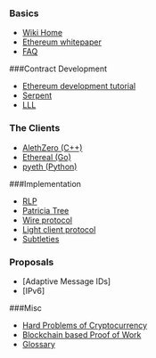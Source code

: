 ### Basics
- [Wiki Home](https://github.com/ethereum/wiki/wiki/)
- [Ethereum whitepaper](https://github.com/ethereum/wiki/wiki/White-Paper)
- [FAQ](https://github.com/ethereum/wiki/wiki/FAQ)

###Contract Development
- [Ethereum development tutorial](https://github.com/ethereum/wiki/wiki/Ethereum-Development-Tutorial)
- [Serpent](https://github.com/ethereum/wiki/wiki/Serpent)
- [LLL](https://github.com/ethereum/cpp-ethereum/wiki/LLL)

### The Clients
- [AlethZero (C++)](https://github.com/ethereum/wiki/wiki/AlethZero)
- [Ethereal (Go)](https://github.com/ethereum/wiki/wiki/Ethereal) 
- [pyeth (Python)](https://github.com/ethereum/wiki/wiki/Pyeth) 

###Implementation
- [RLP](https://github.com/ethereum/wiki/wiki/RLP)
- [Patricia Tree](https://github.com/ethereum/wiki/wiki/Patricia-Tree)
- [Wire protocol](https://github.com/ethereum/wiki/wiki/Wire-Protocol)
- [Light client protocol](https://github.com/ethereum/wiki/wiki/Light-client-protocol)
- [Subtleties](https://github.com/ethereum/wiki/wiki/Subtleties)

### Proposals
- [Adaptive Message IDs]
- [IPv6]

###Misc
- [Hard Problems of Cryptocurrency](https://github.com/ethereum/wiki/wiki/Problems)
- [Blockchain based Proof of Work](https://github.com/ethereum/wiki/wiki/Blockchain-based-Proof-of-Work)
- [Glossary](https://github.com/ethereum/wiki/wiki/Glossary)
